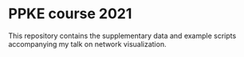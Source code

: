 # PPKE course 2021

This repository contains the supplementary data and example scripts accompanying my talk on network visualization.
